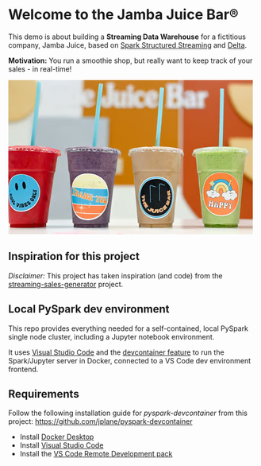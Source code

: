 # Welcome to the Jamba Juice Bar®

This demo is about building a **Streaming Data Warehouse** for a fictitious company, Jamba Juice, based on [Spark Structured Streaming](https://github.com/apache/spark) and [Delta](https://github.com/delta-io/delta).

**Motivation:** You run a smoothie shop, but really want to keep track of your sales - in real-time!

![alt text](images/juice_bar.png "Jamba Juice")

## Inspiration for this project

*Disclaimer:* This project has taken inspiration (and code) from the [streaming-sales-generator](https://github.com/garystafford/streaming-sales-generator) project.

## Local PySpark dev environment

This repo provides everything needed for a self-contained, local PySpark single node cluster, including a Jupyter notebook environment.

It uses [Visual Studio Code](https://code.visualstudio.com/) and the [devcontainer feature](https://code.visualstudio.com/docs/devcontainers/containers) to run the Spark/Jupyter server in Docker, connected to a VS Code dev environment frontend.

## Requirements

Follow the following installation guide for *pyspark-devcontainer* from this project: https://github.com/jplane/pyspark-devcontainer

- Install [Docker Desktop](https://www.docker.com/products/docker-desktop/)
- Install [Visual Studio Code](https://code.visualstudio.com/download)
- Install the [VS Code Remote Development pack](https://marketplace.visualstudio.com/items?itemName=ms-vscode-remote.vscode-remote-extensionpack)

